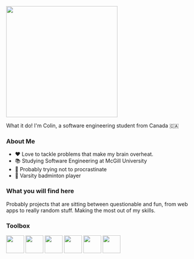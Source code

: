 <img src="https://github.com/CX899/CX899/assets/107780433/1c939e2d-ecfc-4713-829e-fcc2f1378c04" width="300">


What it do! I'm Colin, a software engineering student from Canada 🇨🇦

### About Me
- ❤️  Love to tackle problems that make my brain overheat.
- 📚 Studying Software Engineering at McGill University
- 💼 Probably trying not to procrastinate
- 🏸 Varsity badminton player

### What you will find here
Probably projects that are sitting between questionable and fun, from web apps to really random stuff. Making the most out of my skills.

### Toolbox
<img src="https://github.com/user-attachments/assets/fe5ecc22-328e-47c5-94ab-f39fb9103a48" width="48">
<img src="https://github.com/user-attachments/assets/3ce5e4c0-9667-4758-a898-2d26da048ae7" width="48">
<img src="https://github.com/user-attachments/assets/e7bd8271-b07e-4ecd-a060-935bddaa228b" width="48">
<img src="https://github.com/user-attachments/assets/31b027a4-72f7-4b01-b0b7-a9abd98c0ef0" width="48">
<img src="https://github.com/user-attachments/assets/804dc46b-b998-457d-a7fa-9a4fb0278e27" width="48">
<img src="https://github.com/user-attachments/assets/6056ecce-81c9-467c-9f63-cb27b109beb9" width="48">



<!--
**CX899/CX899** is a ✨ _special_ ✨ repository because its `README.md` (this file) appears on your GitHub profile.

Here are some ideas to get you started:

- 🔭 I’m currently working on ...
- 🌱 I’m currently learning ...
- 👯 I’m looking to collaborate on ...
- 🤔 I’m looking for help with ...
- 💬 Ask me about ...
- 📫 How to reach me: ...
- 😄 Pronouns: ...
- ⚡ Fun fact: ...
-->

